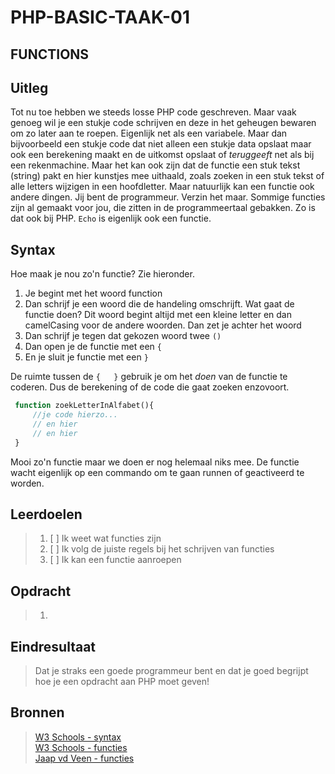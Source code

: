 # PHP-BASIC-TAAK-01
## FUNCTIONS
## Uitleg
Tot nu toe hebben we steeds losse PHP code geschreven. Maar vaak genoeg wil je een stukje code schrijven en deze in het geheugen bewaren om zo later aan te roepen. Eigenlijk net als een variabele. Maar dan bijvoorbeeld een stukje code dat niet alleen een stukje data opslaat maar ook een berekening maakt en de uitkomst opslaat of _teruggeeft_ net als bij een rekenmachine. Maar het kan ook zijn dat de functie een stuk tekst (string) pakt en hier kunstjes mee uithaald, zoals zoeken in een stuk tekst of alle letters wijzigen in een hoofdletter. Maar natuurlijk kan een functie ook andere dingen. Jij bent de programmeur. Verzin het maar. 
Sommige functies zijn al gemaakt voor jou, die zitten in de programmeertaal gebakken. Zo is dat ook bij PHP. `Echo` is eigenlijk ook een functie. 

## Syntax
Hoe maak je nou zo'n functie? Zie hieronder. 
1. Je begint met het woord function
2. Dan schrijf je een woord die de handeling omschrijft. Wat gaat de functie doen? Dit woord begint altijd met een kleine letter en dan camelCasing voor de andere woorden. Dan zet je achter het woord
3. Dan schrijf je tegen dat gekozen woord twee `()`
4. Dan open je de functie met een `{`
5. En je sluit je functie met een `}`

De ruimte tussen de `{   }` gebruik je om het _doen_ van de functie te coderen. Dus de berekening of de code die gaat zoeken enzovoort.

```php
 function zoekLetterInAlfabet(){
     //je code hierzo... 
     // en hier
     // en hier
 }
```
Mooi zo'n functie maar we doen er nog helemaal niks mee. De functie wacht eigenlijk op een commando om te gaan runnen of geactiveerd te worden.



## Leerdoelen
>1. [ ] Ik weet wat functies zijn
>2. [ ] Ik volg de juiste regels bij het schrijven van functies
>3. [ ] Ik kan een functie aanroepen

## Opdracht

>1. 

## Eindresultaat
>Dat je straks een goede programmeur bent en dat je goed begrijpt hoe je een opdracht aan PHP moet geven! 

## Bronnen
>[W3 Schools - syntax](https://www.w3schools.com/PHP/php_syntax.asp)  
>[W3 Schools - functies](https://www.w3schools.com/php/php_functions.asp)  
>[Jaap vd Veen - functies](https://phpbasis.jaapvdveen.nl/basiscursus-php/les-3-inleiding-functies/)  